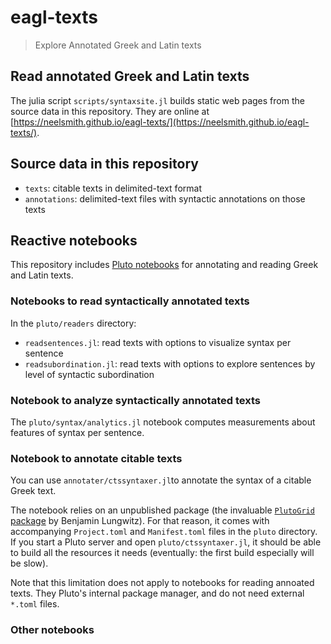 # eagl-texts


> Explore Annotated Greek and Latin texts



## Read annotated Greek and Latin texts

The julia script `scripts/syntaxsite.jl` builds static web pages from the source data in this repository.  They are online at [https://neelsmith.github.io/eagl-texts/](https://neelsmith.github.io/eagl-texts/).



## Source data in this repository

- `texts`: citable texts in delimited-text format
- `annotations`: delimited-text files with syntactic annotations on those texts



## Reactive notebooks

This repository includes [Pluto notebooks](https://github.com/fonsp/Pluto.jl) for annotating and reading Greek and Latin texts.


### Notebooks to read syntactically annotated texts

In the `pluto/readers` directory:

- `readsentences.jl`: read texts with options to visualize syntax per sentence
- `readsubordination.jl`:  read texts with options to explore sentences by level of syntactic subordination

### Notebook to analyze syntactically annotated texts

The `pluto/syntax/analytics.jl` notebook computes measurements about features of syntax per sentence.


### Notebook to annotate citable texts

You can use `annotater/ctssyntaxer.jl`to annotate the syntax of a citable Greek text.

The notebook relies on an unpublished package (the invaluable [`PlutoGrid` package](https://github.com/lungben/PlutoGrid.jl) by Benjamin Lungwitz). For that reason, it comes with accompanying `Project.toml` and `Manifest.toml` files in the `pluto` directory.  If you start a Pluto server and open `pluto/ctssyntaxer.jl`, it should be able to build all the resources it needs (eventually: the first build especially will be slow).

Note that this limitation does not apply to notebooks for reading annoated texts. They Pluto's internal package manager, and do not need external `*.toml` files.


### Other notebooks



